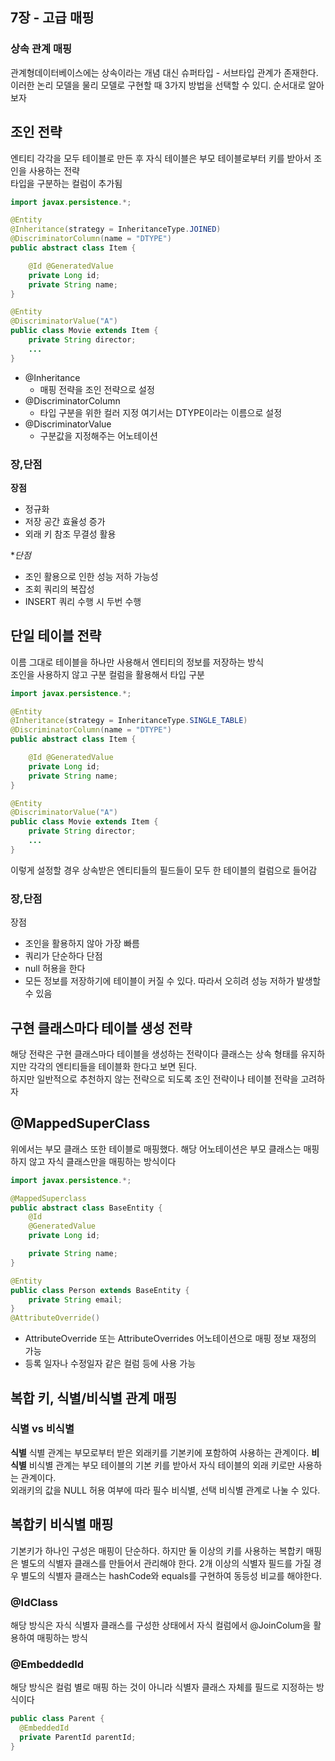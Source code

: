 ## 7장 - 고급 매핑

### 상속 관계 매핑
관계형데이터베이스에는 상속이라는 개념 대신 슈퍼타입 - 서브타입 관계가 존재한다.  
이러한 논리 모델을 물리 모델로 구현할 때 3가지 방법을 선택할 수 있디. 순서대로 알아보자
## 조인 전략
엔티티 각각을 모두 테이블로 만든 후 자식 테이블은 부모 테이블로부터 키를 받아서 조인을 사용하는 전략  
타입을 구분하는 컬럼이 추가됨

```java
import javax.persistence.*;

@Entity
@Inheritance(strategy = InheritanceType.JOINED)
@DiscriminatorColumn(name = "DTYPE")
public abstract class Item {

    @Id @GeneratedValue
    private Long id;
    private String name;
}

@Entity
@DiscriminatorValue("A")
public class Movie extends Item {
    private String director;
    ...
}
```

- @Inheritance
  - 매핑 전략을 조인 전략으로 설정
- @DiscriminatorColumn 
  - 타입 구분을 위한 컬러 지정 여기서는 DTYPE이라는 이름으로 설정
- @DiscriminatorValue
  - 구분값을 지정해주는 어노테이션

### 장,단점
**장점**
- 정규화
- 저장 공간 효율성 증가
- 외래 키 참조 무결성 활용

**단점*
- 조인 활용으로 인한 성능 저하 가능성
- 조회 쿼리의 복잡성 
- INSERT 쿼리 수행 시 두번 수행

## 단일 테이블 전략
이름 그대로 테이블을 하나만 사용해서 엔티티의 정보를 저장하는 방식  
조인을 사용하지 않고 구분 컬럼을 활용해서 타입 구분
```java
import javax.persistence.*;

@Entity
@Inheritance(strategy = InheritanceType.SINGLE_TABLE)
@DiscriminatorColumn(name = "DTYPE")
public abstract class Item {

    @Id @GeneratedValue
    private Long id;
    private String name;
}

@Entity
@DiscriminatorValue("A")
public class Movie extends Item {
    private String director;
    ...
}
```
이렇게 설정할 경우 상속받은 엔티티들의 필드들이 모두 한 테이블의 컬럼으로 들어감

### 장,단점
장점
- 조인을 활용하지 않아 가장 빠름
- 쿼리가 단순하다
단점
- null 허용을 한다
- 모든 정보를 저장하기에 테이블이 커질 수 있다. 따라서 오히려 성능 저하가 발생할 수 있음

## 구현 클래스마다 테이블 생성 전략
해당 전략은 구현 클래스마다 테이블을 생성하는 전략이다 클래스는 상속 형태를 유지하지만 각각의 엔티티들을 테이블화 한다고 보면 된다.  
하지만 일반적으로 추천하지 않는 전략으로 되도록 조인 전략이나 테이블 전략을 고려하자

## @MappedSuperClass
위에서는 부모 클래스 또한 테이블로 매핑했다. 해당 어노테이션은 부모 클래스는 매핑하지 않고 자식 클래스만을 매핑하는 방식이다

```java
import javax.persistence.*;

@MappedSuperclass
public abstract class BaseEntity {
    @Id
    @GeneratedValue
    private Long id;

    private String name;
}

@Entity
public class Person extends BaseEntity {
    private String email;
}
@AttributeOverride()
```
- AttributeOverride 또는 AttributeOverrides 어노테이션으로 매핑 정보 재정의 가능
- 등록 일자나 수정일자 같은 컬럼 등에 사용 가능

## 복합 키, 식별/비식별 관계 매핑

### 식별 vs 비식별
**식별**
식별 관계는 부모로부터 받은 외래키를 기본키에 포함하여 사용하는 관계이다. 
**비식별**
비식별 관계는 부모 테이블의 기본 키를 받아서 자식 테이블의 외래 키로만 사용하는 관계이다.  
외래키의 값을 NULL 허용 여부에 따라 필수 비식별, 선택 비식별 관계로 나눌 수 있다.  


## 복합키 비식별 매핑
기본키가 하나인 구성은 매핑이 단순하다. 하지만 둘 이상의 키를 사용하는 복합키 매핑은 별도의 식별자 클래스를 만들어서 관리해야 한다.
2개 이상의 식별자 필드를 가질 경우 별도의 식별자 클래스는 hashCode와 equals를 구현하여 동등성 비교를 해야한다.
### @IdClass
해당 방식은 자식 식별자 클래스를 구성한 상태에서 자식 컬럼에서 @JoinColum을 활용하여 매핑하는 방식

### @EmbeddedId
해당 방식은 컬럼 별로 매핑 하는 것이 아니라 식별자 클래스 자체를 필드로 지정하는 방식이다

```java
public class Parent {
  @EmbeddedId
  private ParentId parentId;
}
```


